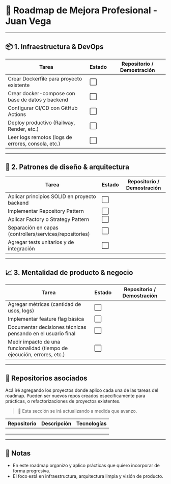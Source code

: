 # 🧭 Roadmap de Mejora Profesional - Juan Vega

---

## 📦 1. Infraestructura & DevOps

| Tarea | Estado | Repositorio / Demostración |
|-------|--------|-----------------------------|
| Crear Dockerfile para proyecto existente | ⬜️ |  |
| Crear docker-compose con base de datos y backend | ⬜️ |  |
| Configurar CI/CD con GitHub Actions | ⬜️ |  |
| Deploy productivo (Railway, Render, etc.) | ⬜️ |  |
| Leer logs remotos (logs de errores, consola, etc.) | ⬜️ |  |

---

## 🧠 2. Patrones de diseño & arquitectura

| Tarea | Estado | Repositorio / Demostración |
|-------|--------|-----------------------------|
| Aplicar principios SOLID en proyecto backend | ⬜️ |  |
| Implementar Repository Pattern | ⬜️ |  |
| Aplicar Factory o Strategy Pattern | ⬜️ |  |
| Separación en capas (controllers/services/repositories) | ⬜️ |  |
| Agregar tests unitarios y de integración | ⬜️ |  |

---

## 📈 3. Mentalidad de producto & negocio

| Tarea | Estado | Repositorio / Demostración |
|-------|--------|-----------------------------|
| Agregar métricas (cantidad de usos, logs) | ⬜️ |  |
| Implementar feature flag básica | ⬜️ |  |
| Documentar decisiones técnicas pensando en el usuario final | ⬜️ |  |
| Medir impacto de una funcionalidad (tiempo de ejecución, errores, etc.) | ⬜️ |  |

---

## 📂 Repositorios asociados

Acá iré agregando los proyectos donde aplico cada una de las tareas del roadmap. Pueden ser nuevos repos creados específicamente para prácticas, o refactorizaciones de proyectos existentes.

> 🔁 Esta sección se irá actualizando a medida que avanzo.

| Repositorio | Descripción | Tecnologías |
|-------------|-------------|--------------|
|             |             |              |
|             |             |              |
|             |             |              |

---

## 📌 Notas

- En este roadmap organizo y aplico prácticas que quiero incorporar de forma progresiva.
- El foco está en infraestructura, arquitectura limpia y visión de producto.
